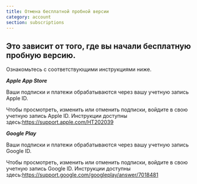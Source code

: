 ```yaml
---
title: Отмена бесплатной пробной версии
category: account
section: subscriptions
---
```

## Это зависит от того, где вы начали бесплатную пробную версию.

Ознакомьтесь с соответствующими инструкциями ниже.

***Apple App Store***

Ваши подписки и платежи обрабатываются через вашу учетную запись Apple ID.

Чтобы просмотреть, изменить или отменить подписки, войдите в свою учетную запись Apple ID. Инструкции доступны здесь:<https://support.apple.com/HT202039>

***Google Play***

Ваши подписки и платежи обрабатываются через вашу учетную запись Google ID.

Чтобы просмотреть, изменить или отменить подписки, войдите в свою учетную запись Google ID. Инструкции доступны здесь:<https://support.google.com/googleplay/answer/7018481>